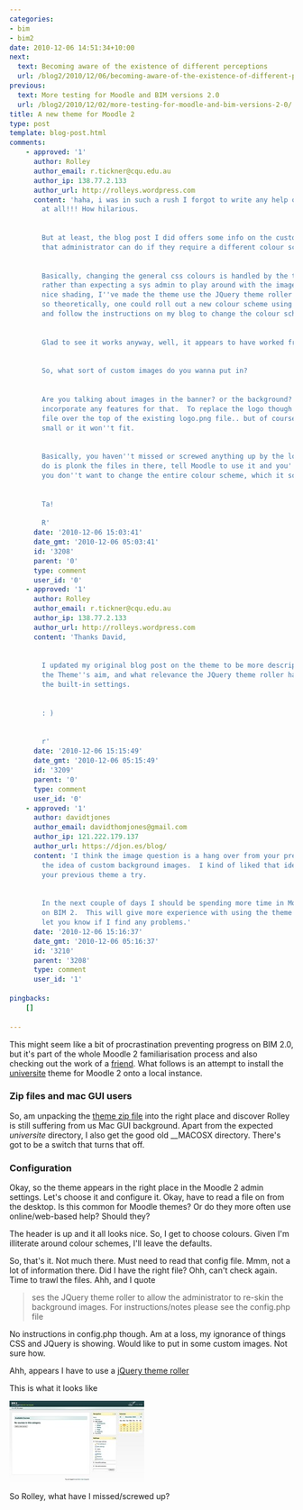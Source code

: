 ```yaml
---
categories:
- bim
- bim2
date: 2010-12-06 14:51:34+10:00
next:
  text: Becoming aware of the existence of different perceptions
  url: /blog2/2010/12/06/becoming-aware-of-the-existence-of-different-perceptions/
previous:
  text: More testing for Moodle and BIM versions 2.0
  url: /blog2/2010/12/02/more-testing-for-moodle-and-bim-versions-2-0/
title: A new theme for Moodle 2
type: post
template: blog-post.html
comments:
    - approved: '1'
      author: Rolley
      author_email: r.tickner@cqu.edu.au
      author_ip: 138.77.2.133
      author_url: http://rolleys.wordpress.com
      content: 'haha, i was in such a rush I forgot to write any help or setup details
        at all!!! How hilarious.
    
    
        But at least, the blog post I did offers some info on the customisations that
        that administrator can do if they require a different colour scheme.
    
    
        Basically, changing the general css colours is handled by the theme itself, however,
        rather than expecting a sys admin to play around with the images that do all the
        nice shading, I''ve made the theme use the JQuery theme roller css and images;
        so theoretically, one could roll out a new colour scheme using the theme roller,
        and follow the instructions on my blog to change the colour scheme of the theme.
    
    
        Glad to see it works anyway, well, it appears to have worked from your screeny!
    
    
        So, what sort of custom images do you wanna put in?
    
    
        Are you talking about images in the banner? or the background? If so I didn''t
        incorporate any features for that.  To replace the logo though you just copy a
        file over the top of the existing logo.png file.. but of course it has to be quite
        small or it won''t fit.
    
    
        Basically, you haven''t missed or screwed anything up by the look of it. All you
        do is plonk the files in there, tell Moodle to use it and you''re done (assuming
        you don''t want to change the entire colour scheme, which it sounds like you don''t).
    
    
        Ta!
    
        R'
      date: '2010-12-06 15:03:41'
      date_gmt: '2010-12-06 05:03:41'
      id: '3208'
      parent: '0'
      type: comment
      user_id: '0'
    - approved: '1'
      author: Rolley
      author_email: r.tickner@cqu.edu.au
      author_ip: 138.77.2.133
      author_url: http://rolleys.wordpress.com
      content: 'Thanks David,
    
    
        I updated my original blog post on the theme to be more descriptive in terms of
        the Theme''s aim, and what relevance the JQuery theme roller has as opposed to
        the built-in settings.
    
    
        : )
    
    
        r'
      date: '2010-12-06 15:15:49'
      date_gmt: '2010-12-06 05:15:49'
      id: '3209'
      parent: '0'
      type: comment
      user_id: '0'
    - approved: '1'
      author: davidtjones
      author_email: davidthomjones@gmail.com
      author_ip: 121.222.179.137
      author_url: https://djon.es/blog/
      content: 'I think the image question is a hang over from your previous theme and
        the idea of custom background images.  I kind of liked that idea.  Might give
        your previous theme a try.
    
    
        In the next couple of days I should be spending more time in Moodle as I work
        on BIM 2.  This will give more experience with using the theme in action. Will
        let you know if I find any problems.'
      date: '2010-12-06 15:16:37'
      date_gmt: '2010-12-06 05:16:37'
      id: '3210'
      parent: '3208'
      type: comment
      user_id: '1'
    
pingbacks:
    []
    
---
```

This might seem like a bit of procrastination preventing progress on BIM 2.0, but it's part of the whole Moodle 2 familiarisation process and also checking out the work of a [friend](http://rolleys.wordpress.com/). What follows is an attempt to install the [universite](http://rolleys.wordpress.com/2010/12/03/a-moodle-2-theme-universite/) theme for Moodle 2 onto a local instance.

### Zip files and mac GUI users

So, am unpacking the [theme zip file](http://files.me.com/rolleytickner/i11sol) into the right place and discover Rolley is still suffering from us Mac GUI background. Apart from the expected _universite_ directory, I also get the good old \_\_MACOSX directory. There's got to be a switch that turns that off.

### Configuration

Okay, so the theme appears in the right place in the Moodle 2 admin settings. Let's choose it and configure it. Okay, have to read a file on from the desktop. Is this common for Moodle themes? Or do they more often use online/web-based help? Should they?

The header is up and it all looks nice. So, I get to choose colours. Given I'm illiterate around colour schemes, I'll leave the defaults.

So, that's it. Not much there. Must need to read that config file. Mmm, not a lot of information there. Did I have the right file? Ohh, can't check again. Time to trawl the files. Ahh, and I quote

> ses the JQuery theme roller to allow the administrator to re-skin the background images. For instructions/notes please see the config.php file

No instructions in config.php though. Am at a loss, my ignorance of things CSS and JQuery is showing. Would like to put in some custom images. Not sure how.

Ahh, appears I have to use a [jQuery theme roller](http://jqueryui.com/themeroller/#ffDefault='Avant+Garde'%2C+Tahoma%2C+Arial%2C+Helvetica%2C+sans-serif&fwDefault=normal&fsDefault=1.1em&cornerRadius=6px&bgColorHeader=d9e8e8&bgTextureHeader=21_glow_ball.png&bgImgOpacityHeader=75&borderColorHeader=b4caca&fcHeader=222222&iconColorHeader=346060&bgColorContent=ffffff&bgTextureContent=01_flat.png&bgImgOpacityContent=100&borderColorContent=dddddd&fcContent=2b3636&iconColorContent=346060&bgColorDefault=fdf3b4&bgTextureDefault=02_glass.png&bgImgOpacityDefault=80&borderColorDefault=f7d845&fcDefault=222222&iconColorDefault=346060&bgColorHover=f7d845&bgTextureHover=02_glass.png&bgImgOpacityHover=100&borderColorHover=f7d845&fcHover=222222&iconColorHover=346060&bgColorActive=f8af2a&bgTextureActive=02_glass.png&bgImgOpacityActive=50&borderColorActive=f7d845&fcActive=222222&iconColorActive=222222&bgColorHighlight=fef8d2&bgTextureHighlight=21_glow_ball.png&bgImgOpacityHighlight=100&borderColorHighlight=f7d845&fcHighlight=346060&iconColorHighlight=346060&bgColorError=e2eeee&bgTextureError=07_diagonals_small.png&bgImgOpacityError=100&borderColorError=137771&fcError=e11b19&iconColorError=e11b19&bgColorOverlay=1f3838&bgTextureOverlay=21_glow_ball.png&bgImgOpacityOverlay=0&opacityOverlay=80&bgColorShadow=000000&bgTextureShadow=01_flat.png&bgImgOpacityShadow=70&opacityShadow=33&thicknessShadow=7px&offsetTopShadow=-7px&offsetLeftShadow=-7px&cornerRadiusShadow=8px)

This is what it looks like

[![Universite Moodle theme](images/5236574001_bfcc3ea855_m.jpg)](http://www.flickr.com/photos/david_jones/5236574001/ "Universite Moodle theme by David T Jones, on Flickr")

So Rolley, what have I missed/screwed up?